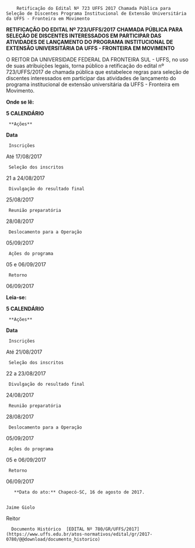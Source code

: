         Retificação do Edital Nº 723 UFFS 2017 Chamada Pública para Seleção de Discentes Programa Institucional de Extensão Universitária da UFFS - Fronteira em Movimento  

**RETIFICAÇÃO DO EDITAL Nº 723/UFFS/2017** **CHAMADA PÚBLICA PARA SELEÇÃO DE DISCENTES INTERESSADOS EM PARTICIPAR DAS ATIVIDADES DE LANÇAMENTO DO PROGRAMA INSTITUCIONAL DE EXTENSÃO UNIVERSITÁRIA DA UFFS - FRONTEIRA EM MOVIMENTO**

  O REITOR DA UNIVERSIDADE FEDERAL DA FRONTEIRA SUL - UFFS, no uso de suas atribuições legais, torna público a retificação do edital nº 723/UFFS/2017 de chamada pública que estabelece regras para seleção de discentes interessados em participar das atividades de lançamento do programa institucional de extensão universitária da UFFS - Fronteira em Movimento.

  

 **Onde se lê:**

 **5 CALENDÁRIO**

     **Ações**

   **Data**

     Inscrições

   Até 17/08/2017

     Seleção dos inscritos

   21 a 24/08/2017

     Divulgação do resultado final

   25/08/2017

     Reunião preparatória

   28/08/2017

     Deslocamento para a Operação

   05/09/2017

     Ações do programa

   05 e 06/09/2017

     Retorno

   06/09/2017

      

 **Leia-se:**

 **5 CALENDÁRIO**

     **Ações**

   **Data**

     Inscrições

   Até 21/08/2017

     Seleção dos inscritos

   22 a 23/08/2017

     Divulgação do resultado final

   24/08/2017

     Reunião preparatória

   28/08/2017

     Deslocamento para a Operação

   05/09/2017

     Ações do programa

   05 e 06/09/2017

     Retorno

   06/09/2017

       **Data do ato:** Chapecó-SC, 16 de agosto de 2017.   
 

    Jaime Giolo   
 Reitor 

      Documento Histórico  [EDITAL Nº 780/GR/UFFS/2017](https://www.uffs.edu.br/atos-normativos/edital/gr/2017-0780/@@download/documento_historico)     
      